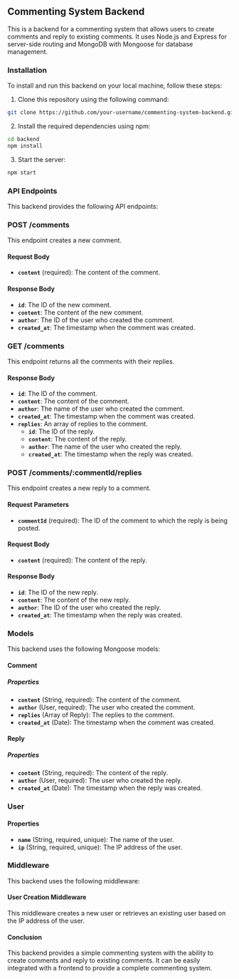 ## Commenting System Backend

This is a backend for a commenting system that allows users to create comments and reply to existing comments. It uses Node.js and Express for server-side routing and MongoDB with Mongoose for database management.

### Installation
To install and run this backend on your local machine, follow these steps:

1. Clone this repository using the following command:

```bash
git clone https://github.com/your-username/commenting-system-backend.git
```

2. Install the required dependencies using npm:

```bash
cd backend
npm install
```

3. Start the server:
```bash
npm start
```

### API Endpoints
This backend provides the following API endpoints:

### POST /comments
This endpoint creates a new comment.

#### Request Body
- **`content`** (required): The content of the comment.

#### Response Body
- **`id`**: The ID of the new comment.
- **`content`**: The content of the new comment.
- **`author`**: The ID of the user who created the comment.
- **`created_at`**: The timestamp when the comment was created.

### GET /comments
This endpoint returns all the comments with their replies.

#### Response Body
- **`id`**: The ID of the comment.
- **`content`**: The content of the comment.
- **`author`**: The name of the user who created the comment.
- **`created_at`**: The timestamp when the comment was created.
- **`replies`**: An array of replies to the comment.
  - **`id`**: The ID of the reply.
  - **`content`**: The content of the reply.
  - **`author`**: The name of the user who created the reply.
  - **`created_at`**: The timestamp when the reply was created.

### POST /comments/:commentId/replies
This endpoint creates a new reply to a comment.

#### Request Parameters
- **`commentId`** (required): The ID of the comment to which the reply is being posted.

#### Request Body
- **`content`** (required): The content of the reply.

#### Response Body
- **`id`**: The ID of the new reply.
- **`content`**: The content of the new reply.
- **`author`**: The ID of the user who created the reply.
- **`created_at`**: The timestamp when the reply was created.

### Models
This backend uses the following Mongoose models:

#### Comment

##### Properties

- **`content`** (String, required): The content of the comment.
- **`author`** (User, required): The user who created the comment.
- **`replies`** (Array of Reply): The replies to the comment.
- **`created_at`** (Date): The timestamp when the comment was created.

#### Reply
##### Properties
- **`content`** (String, required): The content of the reply.
- **`author`** (User, required): The user who created the reply.
- **`created_at`** (Date): The timestamp when the reply was created.

### User
#### Properties
- **`name`** (String, required, unique): The name of the user.
- **`ip`** (String, required, unique): The IP address of the user.

### Middleware
This backend uses the following middleware:

#### User Creation Middleware
This middleware creates a new user or retrieves an existing user based on the IP address of the user.

#### Conclusion
This backend provides a simple commenting system with the ability to create comments and reply to existing comments. It can be easily integrated with a frontend to provide a complete commenting system.
